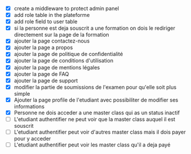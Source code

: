 - [x]  create a middleware to protect admin panel
- [x]  add role table in the plateforme
- [x]  add role field to user table
- [x]  si la personne est deja souscrit a une formation on dois le rediriger directement sur la page de la formation
- [x]  ajouter la page contactez-nous
- [x]  ajouter la page a propos
- [x]  ajouter la page de politique de confidentialité
- [x]  ajouter la page de conditions d'utilisation
- [x]  ajouter la page de mentions légales
- [x]  ajouter la page de FAQ
- [x]  ajouter la page de support
- [x]  modifier la partie de soumissions de l'examen pour qu'elle soit plus simple
- [x]  Ajouter la page profile de l'etudiant avec possibiliter de modifier ses informations
- [x]  Personne ne dois acceder a une master class qui as un status inactif
- [ ] L'etudiant authentifier ne peut voir que la master class auquel il est souscrit
- [ ] L'etudiant authentifier peut voir d'autres master class mais il dois payer pour y acceder
- [ ] L'etudiant authentifier peut voir les master class qu'il a deja payé
